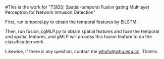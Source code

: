 #This is the work for "TSIDS: Spatial-temporal Fusion gating Multilayer Perceptron for Network Intrusion Detection"

First, run temporal.py to obtain the temporal features by BiLSTM.

Then, run fusion_cgMLP.py to obtain spatial features and fuse the temporal and spatial features, and gMLP will process this fusion feature to do the classification 
work.


Likewise, if there is any question, contact me whufu@whu.edu.cn. Thanks.
